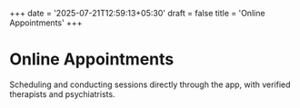 +++
date = '2025-07-21T12:59:13+05:30'
draft = false
title = 'Online Appointments'
+++


# Online Appointments

Scheduling and conducting sessions directly through the app, with verified therapists and psychiatrists.
